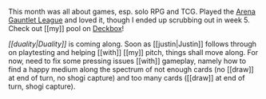 This month was all about games, esp. solo RPG and TCG. Played the [Arena Gauntlet League](https://f2fleague.wordpress.com/) and loved it, though I ended up scrubbing out in week 5. Check out [[my]] pool on [Deckbox](https://deckbox.org/sets/3335798)!

*[[duality|Duality]]* is coming along. Soon as [[justin|Justin]] follows through on playtesting and helping [[with]] [[my]] pitch, things shall move along. For now, need to fix some pressing issues [[with]] gameplay, namely how to find a happy medium along the spectrum of not enough cards (no [[draw]] at end of turn, no shogi capture) and too many cards ([[draw]] at end of turn, shogi capture). 